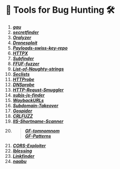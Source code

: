 # 🚀 Tools for Bug Hunting 🛠
1. ***[gau](https://github.com/lc/gau)***
2. ***[secretfinder](https://github.com/m4ll0k/SecretFinder)***
3. ***[Oralyzer](https://github.com/0xNanda/Oralyzer)***
4. ***[Dronesploit](https://github.com/blackhatethicalhacking/dronesploit)***
5. ***[Payloads-swiss-key-repo](https://github.com/swisskyrepo/PayloadsAllTheThings)***
6. ***[HTTPX](https://github.com/projectdiscovery/httpx)***
7. ***[Subfinder](https://github.com/projectdiscovery/subfinder)***
8. ***[FFUF-fuzzer](https://github.com/ffuf/ffuf)***
9. ***[List-of-Naughty-strings](https://github.com/minimaxir/big-list-of-naughty-strings)***
10. ***[Seclists](https://github.com/danielmiessler/SecLists)***
11. ***[HTTProbe](https://github.com/tomnomnom/httprobe)***
12. ***[DNSprobe](https://github.com/projectdiscovery/dnsprobe)***
13. ***[HTTP-Requst-Smuggler](https://github.com/defparam/smuggler)***
14. ***[subjs-js-finder](https://github.com/lc/subjs)***
15. ***[WaybackURLs](https://github.com/tomnomnom/waybackurls)***
16. ***[Subdomain-Takeover](https://github.com/antichown/subdomain-takeover)***
17. ***[Gospider](https://github.com/jaeles-project/gospider)***
18. ***[CRLFUZZ](https://github.com/dwisiswant0/crlfuzz)***
19. ***[IIS-Shortname-Scanner](https://github.com/irsdl/IIS-ShortName-Scanner)***
20. > ***[GF-tomnomnom](https://github.com/tomnomnom/gf)***    
    > ***[GF-Patterns](https://github.com/1ndianl33t/Gf-Patterns)***
21. ***[CORS-Exploiter](https://github.com/sayaanalam/CORS-EXPLOIT)***
22. ***[Iblessing](https://github.com/Soulghost/iblessing)***
23. ***[Linkfinder](https://github.com/GerbenJavado/LinkFinder)***
24. ***[naabu](https://github.com/projectdiscovery/naabu)***
